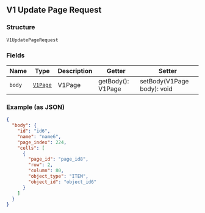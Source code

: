 ## V1 Update Page Request

### Structure

`V1UpdatePageRequest`

### Fields

| Name | Type | Description | Getter | Setter |
|  --- | --- | --- | --- | --- |
| `body` | [`V1Page`](/doc/models/v1-page.md) | V1Page | getBody(): V1Page | setBody(V1Page body): void |

### Example (as JSON)

```json
{
  "body": {
    "id": "id6",
    "name": "name6",
    "page_index": 224,
    "cells": [
      {
        "page_id": "page_id8",
        "row": 2,
        "column": 80,
        "object_type": "ITEM",
        "object_id": "object_id6"
      }
    ]
  }
}
```

